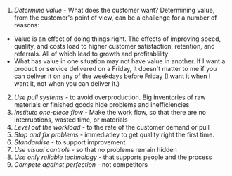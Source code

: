 <!-- TITLE: Core ideas of Lean -->

1. *Determine value* - What does the customer want? Determining value, from the customer's point of view, can be a challenge for a number of reasons:
* Value is an effect of doing things right. The effects of improving speed, quality, and costs load to higher customer satisfaction, retention, and referrals. All of which lead to growth and profitablility
* What has value in one situation may not have value in another. If I want a product or service delivered on a Friday, it doesn't matter to me if you can deliver it on any of the weekdays before Friday (I want it when I want it, not when you can deliver it.)

2. *Use pull systems* - to avoid overproduction. Big inventories of raw materials or finished goods hide problems and inefficiencies
3. *Institute one-piece flow* - Make the work flow, so that there are no interruptions, wasted time, or materials
4. *Level out the workload* - to the rate of the customer demand or pull
5. *Stop and fix problems* - immediatley to get quality right the first time.
6. *Standardise* - to support improvement
7. *Use visual controls* - so that no problems remain hidden
8. *Use only reliable technology* - that supports people and the process
9. *Compete against perfection* - not competitors